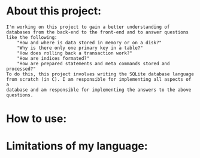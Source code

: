 # About this project:
	I'm working on this project to gain a better understanding of databases from the back-end to the front-end and to answer questions like the following:
		"How and where is data stored in memory or on a disk?"
		"Why is there only one primary key in a table?"
		"How does rolling back a transaction work?"
		"How are indices formated?"
		"How are prepared statements and meta commands stored and processed?"
	To do this, this project involves writing the SQLite database language from scratch (in C). I am responsible for implementing all aspects of a 
	database and am responsible for implementing the answers to the above questions. 
# How to use:

# Limitations of my language:
